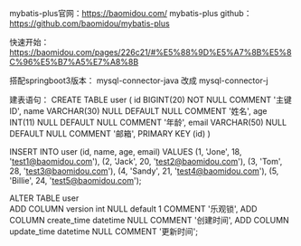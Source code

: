 mybatis-plus官网：https://baomidou.com/
mybatis-plus github：https://github.com/baomidou/mybatis-plus

快速开始：https://baomidou.com/pages/226c21/#%E5%88%9D%E5%A7%8B%E5%8C%96%E5%B7%A5%E7%A8%8B

搭配springboot3版本：
mysql-connector-java 改成 mysql-connector-j

建表语句：
CREATE TABLE user
(
    id BIGINT(20) NOT NULL COMMENT '主键ID',
    name VARCHAR(30) NULL DEFAULT NULL COMMENT '姓名',
    age INT(11) NULL DEFAULT NULL COMMENT '年龄',
    email VARCHAR(50) NULL DEFAULT NULL COMMENT '邮箱',
    PRIMARY KEY (id)
)

INSERT INTO user (id, name, age, email) VALUES
(1, 'Jone', 18, 'test1@baomidou.com'),
(2, 'Jack', 20, 'test2@baomidou.com'),
(3, 'Tom', 28, 'test3@baomidou.com'),
(4, 'Sandy', 21, 'test4@baomidou.com'),
(5, 'Billie', 24, 'test5@baomidou.com');

ALTER TABLE user   
	ADD COLUMN version int NULL default 1 COMMENT '乐观锁',
	ADD COLUMN create_time datetime NULL COMMENT '创建时间',
	ADD COLUMN update_time datetime NULL COMMENT '更新时间';
